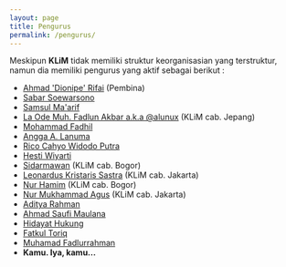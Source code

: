 ```yaml
---
layout: page
title: Pengurus
permalink: /pengurus/
---
```


Meskipun **KLiM** tidak memiliki struktur keorganisasian yang terstruktur, namun dia memiliki pengurus yang aktif sebagai berikut :

- [Ahmad 'Dionipe' Rifai](http://dionipe.id) (Pembina)
- [Sabar Soewarsono](https://www.linkedin.com/in/sabar-suwarsono-27a00387)
- [Samsul Ma'arif](http://www.samsul.web.id)
- [La Ode Muh. Fadlun Akbar a.k.a @alunux](https://wonderneko.wordpress.com/) (KLiM cab. Jepang)
- [Mohammad Fadhil](/)
- [Angga A. Lanuma](https://id.linkedin.com/in/lanuma)
- [Rico Cahyo Widodo Putra](https://t.me/ricocwp)
- [Hesti Wiyarti](/)
- [Sidarmawan](https://www.facebook.com/sidar.mawan8) (KLiM cab. Bogor)
- [Leonardus Kristaris Sastra](https://www.facebook.com/leontujuhempat) (KLiM cab. Jakarta)
- [Nur Hamim](https://nurhamim.net) (KLiM cab. Bogor)
- [Nur Mukhammad Agus](https://t.me/madfxr) (KLiM cab. Jakarta)
- [Aditya Rahman](https://www.linkedin.com/in/adityarahman032/)
- [Ahmad Saufi Maulana](https://www.linkedin.com/in/azemoning/)
- [Hidayat Hukung](https://t.me/hidayatalora)
- [Fatkul Toriq](/)
- [Muhamad Fadlurrahman](/)
- **Kamu. Iya, kamu...**
